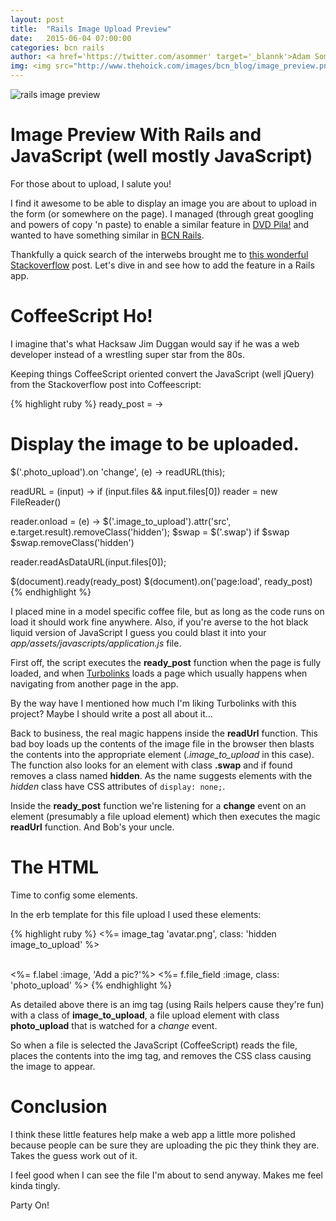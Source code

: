 ```yaml
---
layout: post
title:  "Rails Image Upload Preview"
date:   2015-06-04 07:00:00
categories: bcn rails
author: <a href='https://twitter.com/asommer' target='_blannk'>Adam Sommer</a>
img: <img src="http://www.thehoick.com/images/bcn_blog/image_preview.png" title="Rails Image Preview" alt='rails image preview' class="post-image"/>
---
```


<img src="http://www.thehoick.com/images/bcn_blog/image_preview.png" title="Rails Image Preview" alt='rails image preview' class="post-image"/>

# Image Preview With Rails and JavaScript (well mostly JavaScript)

For those about to upload, I salute you!

I find it awesome to be able to display an image you are about to upload in the form (or somewhere on the page). I managed (through great googling and powers of copy 'n paste) to enable a similar feature in [DVD Pila!](http://dvdpila.thehoick.com) and wanted to have something similar in [BCN Rails](https://github.com/asommer70/bcn).

Thankfully a quick search of the interwebs brought me to [this wonderful Stackoverflow](http://stackoverflow.com/questions/4459379/preview-an-image-before-it-is-uploaded) post.  Let's dive in and see how to add the feature in a Rails app.
<!--more-->

# CoffeeScript Ho!

I imagine that's what Hacksaw Jim Duggan would say if he was a web developer instead of a wrestling super star from the 80s.

Keeping things CoffeeScript oriented convert the JavaScript (well jQuery) from the Stackoverflow post into Coffeescript:

{% highlight ruby %}
ready_post = ->
  # Display the image to be uploaded.
  $('.photo_upload').on 'change', (e) ->
    readURL(this);

  readURL = (input) ->
    if (input.files && input.files[0])
      reader = new FileReader()

  reader.onload = (e) ->
    $('.image_to_upload').attr('src', e.target.result).removeClass('hidden');
    $swap = $('.swap')
    if $swap
      $swap.removeClass('hidden')

  reader.readAsDataURL(input.files[0]);

$(document).ready(ready_post)
$(document).on('page:load', ready_post)
{% endhighlight %}



I placed mine in a model specific coffee file, but as long as the code runs on load it should work fine anywhere.  Also, if you're averse to the hot black liquid version of JavaScript I guess you could blast it into your *app/assets/javascripts/application.js* file.

First off, the script executes the **ready_post** function when the page is fully loaded, and when [Turbolinks](https://github.com/rails/turbolinks) loads a page which usually happens when navigating from another page in the app.  

By the way have I mentioned how much I'm liking Turbolinks with this project?  Maybe I should write a post all about it...

Back to business, the real magic happens inside the **readUrl** function.  This bad boy loads up the contents of the image file in the browser then blasts the contents into the appropriate element (*.image_to_upload* in this case).  The function also looks for an element with class **.swap** and if found removes a class named **hidden**.  As the name suggests elements with the *hidden* class have CSS attributes of ```display: none;```.

Inside the **ready_post** function we're listening for a **change** event on an element (presumably a file upload element) which then executes the magic **readUrl** function.  And Bob's your uncle.


# The HTML

Time to config some elements.

In the erb template for this file upload I used these elements:

{% highlight ruby %}
<%= image_tag 'avatar.png', class: 'hidden image_to_upload' %>
<br/><br/>

<%= f.label :image, 'Add a pic?'%>
<%= f.file_field :image, class: 'photo_upload' %>
{% endhighlight %}

As detailed above there is an img tag (using Rails helpers cause they're fun) with a class of **image_to_upload**, a file upload element with class **photo_upload** that is watched for a *change* event.

So when a file is selected the JavaScript (CoffeeScript) reads the file, places the contents into the img tag, and removes the CSS class causing the image to appear.

# Conclusion

I think these little features help make a web app a little more polished because people can be sure they are uploading the pic they think they are.  Takes the guess work out of it.

I feel good when I can see the file I'm about to send anyway.  Makes me feel kinda tingly.

Party On!
